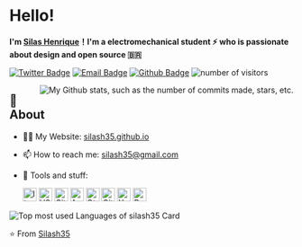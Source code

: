 # **Hello!**

**I'm [Silas Henrique](https://github.com/silash35)！I'm a electromechanical student ⚡ who is passionate about design and open source 🇧🇷**

[![Twitter Badge](https://img.shields.io/badge/-Twitter-1da1f2?style=flat-square&labelColor=1da1f2&logo=twitter&logoColor=white&link=https://twitter.com/silash35)](https://twitter.com/silash35)
[![Email Badge](https://img.shields.io/badge/-Email-c14438?style=flat-square&logo=Gmail&logoColor=white&link=mailto:silash35@gmail.com)](mailto:silash35@gmail.com)
[![Github Badge](https://img.shields.io/badge/-Github-232323?style=flat-square&logo=Github&logoColor=white&link=https://github.com/silash35)](https://github.com/silash35)
![number of visitors](https://visitor-badge.laobi.icu/badge?page_id=silash35)

<img
  align="right"
  src="https://github-readme-stats.vercel.app/api?username=silash35&hide_border=true&show_icons=true&title_color=fff&text_color=fff&bg_color=0d1117"
  alt="My Github stats, such as the number of commits made, stars, etc.">

## 🧐 **About**

- 👨‍💻 My Website: [silash35.github.io](https://silash35.github.io)
- 📫 How to reach me: silash35@gmail.com
- 🌱 Tools and stuff:

  <div>
    <img height="24" src="https://cdn.svgporn.com/logos/linux-tux.svg" alt="linux icon">
    <img height="24" src="https://cdn.svgporn.com/logos/visual-studio-code.svg" alt="VS code icon">
    <img height="24" src="https://cdn.svgporn.com/logos/git-icon.svg" alt="Git icon">
    <img height="24" src="https://cdn.svgporn.com/logos/arduino.svg" alt="Arduino icon">
    <img height="24" src="https://cdn.svgporn.com/logos/qt.svg" alt="Qt icon">
    <img height="24" src="https://cdn.svgporn.com/logos/github-icon.svg" alt="Github icon">
    <img height="24" src="https://cdn.svgporn.com/logos/yarn.svg" alt="Yarn icon">
    <img height="24" src="https://cdn.svgporn.com/logos/react.svg" alt="React icon">
  </div>

<img
  src="https://github-readme-stats.vercel.app/api/top-langs/?username=silash35&layout=compact&hide_border=true&show_icons=true&text_color=fff&bg_color=0d1117"
  alt="Top most used Languages of silash35 Card">

⭐️ From [Silash35](https://github.com/silash35)
